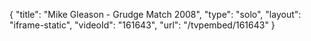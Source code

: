 {
    "title": "Mike Gleason - Grudge Match 2008",
    "type": "solo",
    "layout": "iframe-static",
    "videoId": "161643",
    "url": "\/tvpembed\/161643"
}